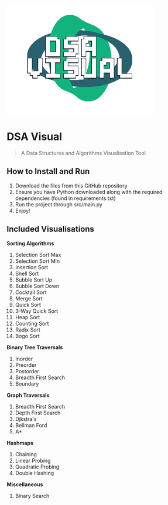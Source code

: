 ![DSA Visual Logo](src/assets/logo.png)
# DSA Visual
> A Data Structures and Algorithms Visualisation Tool

## How to Install and Run
1. Download the files from this GitHub repository
2. Ensure you have Python downloaded along with the required dependencies (found in requirements.txt)
3. Run the project through src/main.py
4. Enjoy!

## Included Visualisations

**Sorting Algorithms**
1. Selection Sort Max
2. Selection Sort Min
3. Insertion Sort
4. Shell Sort
5. Bubble Sort Up
6. Bubble Sort Down
7. Cocktail Sort    
8. Merge Sort
9. Quick Sort
10. 3-Way Quick Sort
11. Heap Sort
12. Counting Sort
13. Radix Sort
14. Bogo Sort

**Binary Tree Traversals**
1. Inorder
2. Preorder
3. Postorder
4. Breadth First Search
5. Boundary

**Graph Traversals**
1. Breadth First Search
2. Depth First Search
3. Djkstra's
4. Bellman Ford
5. A*

**Hashmaps**
1. Chaining
2. Linear Probing
3. Quadratic Probing
4. Double Hashing

**Miscellaneous**
1. Binary Search
